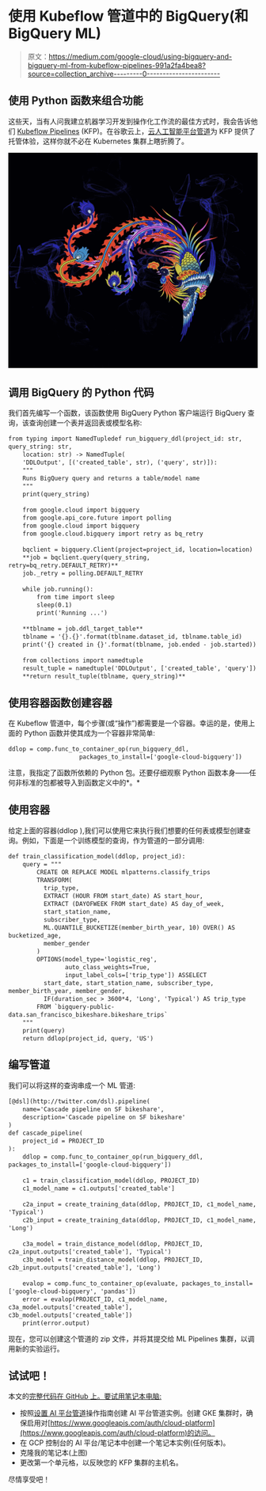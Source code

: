 # 使用 Kubeflow 管道中的 BigQuery(和 BigQuery ML)

> 原文：<https://medium.com/google-cloud/using-bigquery-and-bigquery-ml-from-kubeflow-pipelines-991a2fa4bea8?source=collection_archive---------0----------------------->

## 使用 Python 函数来组合功能

这些天，当有人问我建立机器学习开发到操作化工作流的最佳方式时，我会告诉他们 [Kubeflow Pipelines](https://www.kubeflow.org/docs/pipelines/overview/pipelines-overview/) (KFP)。在谷歌云上，[云人工智能平台管道](https://cloud.google.com/ai-platform/pipelines/docs)为 KFP 提供了托管体验，这样你就不必在 Kubernetes 集群上瞎折腾了。

![](img/b32d7f4d457864022962ba944501de2d.png)

## 调用 BigQuery 的 Python 代码

我们首先编写一个函数，该函数使用 BigQuery Python 客户端运行 BigQuery 查询，该查询创建一个表并返回表或模型名称:

```
from typing import NamedTupledef run_bigquery_ddl(project_id: str, query_string: str, 
    location: str) -> NamedTuple(
    'DDLOutput', [('created_table', str), ('query', str)]):
    """
    Runs BigQuery query and returns a table/model name
    """
    print(query_string)

    from google.cloud import bigquery
    from google.api_core.future import polling
    from google.cloud import bigquery
    from google.cloud.bigquery import retry as bq_retry

    bqclient = bigquery.Client(project=project_id, location=location)
    **job = bqclient.query(query_string, retry=bq_retry.DEFAULT_RETRY)**
    job._retry = polling.DEFAULT_RETRY

    while job.running():
        from time import sleep
        sleep(0.1)
        print('Running ...')

    **tblname = job.ddl_target_table**
    tblname = '{}.{}'.format(tblname.dataset_id, tblname.table_id)
    print('{} created in {}'.format(tblname, job.ended - job.started))

    from collections import namedtuple
    result_tuple = namedtuple('DDLOutput', ['created_table', 'query'])
    **return result_tuple(tblname, query_string)**
```

## 使用容器函数创建容器

在 Kubeflow 管道中，每个步骤(或“操作”)都需要是一个容器。幸运的是，使用上面的 Python 函数并使其成为一个容器非常简单:

```
ddlop = comp.func_to_container_op(run_bigquery_ddl,
                    packages_to_install=['google-cloud-bigquery'])
```

注意，我指定了函数所依赖的 Python 包。还要仔细观察 Python 函数本身——任何非标准的包都被导入到函数定义中的*。*

## 使用容器

给定上面的容器(ddlop ),我们可以使用它来执行我们想要的任何表或模型创建查询。例如，下面是一个训练模型的查询，作为管道的一部分调用:

```
def train_classification_model(ddlop, project_id):
    query = """
        CREATE OR REPLACE MODEL mlpatterns.classify_trips
        TRANSFORM(
          trip_type,
          EXTRACT (HOUR FROM start_date) AS start_hour,
          EXTRACT (DAYOFWEEK FROM start_date) AS day_of_week,
          start_station_name,
          subscriber_type,
          ML.QUANTILE_BUCKETIZE(member_birth_year, 10) OVER() AS bucketized_age,
          member_gender
        )
        OPTIONS(model_type='logistic_reg', 
                auto_class_weights=True,
                input_label_cols=['trip_type']) ASSELECT
          start_date, start_station_name, subscriber_type, member_birth_year, member_gender,
          IF(duration_sec > 3600*4, 'Long', 'Typical') AS trip_type
        FROM `bigquery-public-data.san_francisco_bikeshare.bikeshare_trips`
    """
    print(query)
    return ddlop(project_id, query, 'US')
```

## 编写管道

我们可以将这样的查询串成一个 ML 管道:

```
[@dsl](http://twitter.com/dsl).pipeline(
    name='Cascade pipeline on SF bikeshare',
    description='Cascade pipeline on SF bikeshare'
)
def cascade_pipeline(
    project_id = PROJECT_ID
):
    ddlop = comp.func_to_container_op(run_bigquery_ddl, packages_to_install=['google-cloud-bigquery'])

    c1 = train_classification_model(ddlop, PROJECT_ID)
    c1_model_name = c1.outputs['created_table']

    c2a_input = create_training_data(ddlop, PROJECT_ID, c1_model_name, 'Typical')
    c2b_input = create_training_data(ddlop, PROJECT_ID, c1_model_name, 'Long')

    c3a_model = train_distance_model(ddlop, PROJECT_ID, c2a_input.outputs['created_table'], 'Typical')
    c3b_model = train_distance_model(ddlop, PROJECT_ID, c2b_input.outputs['created_table'], 'Long')

    evalop = comp.func_to_container_op(evaluate, packages_to_install=['google-cloud-bigquery', 'pandas'])
    error = evalop(PROJECT_ID, c1_model_name, c3a_model.outputs['created_table'], c3b_model.outputs['created_table'])
    print(error.output)
```

现在，您可以创建这个管道的 zip 文件，并将其提交给 ML Pipelines 集群，以调用新的实验运行。

## 试试吧！

本文的[完整代码在 GitHub 上。要试用笔记本电脑:](https://github.com/GoogleCloudPlatform/ml-design-patterns/blob/master/03_problem_representation/cascade.ipynb)

*   按照[设置 AI 平台管道](https://cloud.google.com/ai-platform/pipelines/docs/setting-up)操作指南创建 AI 平台管道实例。创建 GKE 集群时，确保启用对[https://www.googleapis.com/auth/cloud-platform](https://www.googleapis.com/auth/cloud-platform)的访问。
*   在 GCP 控制台的 AI 平台/笔记本中创建一个笔记本实例(任何版本)。
*   克隆我的笔记本(上图)
*   更改第一个单元格，以反映您的 KFP 集群的主机名。

尽情享受吧！